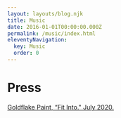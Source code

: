 ```yaml
---
layout: layouts/blog.njk
title: Music
date: 2016-01-01T00:00:00.000Z
permalink: /music/index.html
eleventyNavigation:
  key: Music
  order: 0
---
```

# Press
[Goldflake Paint, “Fit Into." July 2020.](https://www.goldflakepaint.co.uk/alexia-avina-fit-into/)